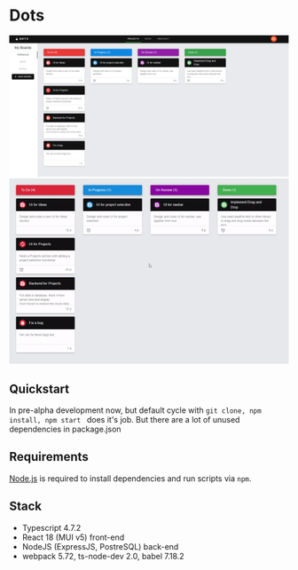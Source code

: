 # Dots

![alt Dots](https://github.com/nonme/Dots/blob/main/github/initial.png)
![alt DotsDnD](https://github.com/nonme/Dots/blob/main/github/draganddrop.gif)

## Quickstart

In pre-alpha development now, but default cycle with
`git clone, npm install, npm start `
does it's job. But there are a lot of unused dependencies in package.json

## Requirements

[Node.js](https://nodejs.org) is required to install dependencies and run scripts via `npm`.

## Stack

- Typescript 4.7.2
- React 18 (MUI v5) front-end
- NodeJS (ExpressJS, PostreSQL) back-end
- webpack 5.72, ts-node-dev 2.0, babel 7.18.2
